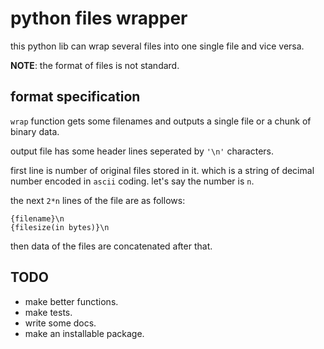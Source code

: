# python files wrapper

this python lib can wrap several files into one single file and vice versa.

__NOTE__: the format of files is not standard.

## format specification

`wrap` function gets some filenames and outputs a single file or a chunk of binary data.

output file has some header lines seperated by `'\n'` characters.

first line is number of original files stored in it. which is a string of decimal number encoded in `ascii` coding. let's say the number is `n`.

the next `2*n` lines of the file are as follows:

```
{filename}\n
{filesize(in bytes)}\n
```

then data of the files are concatenated after that.

## TODO

- make better functions.
- make tests.
- write some docs.
- make an installable package.
